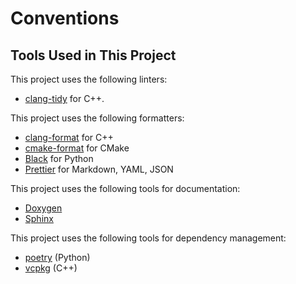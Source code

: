 # Conventions

## Tools Used in This Project

This project uses the following linters:

- [clang-tidy](https://clang.llvm.org/extra/clang-tidy/) for C++.

This project uses the following formatters:

- [clang-format](https://clang.llvm.org/docs/ClangFormat.html) for C++
- [cmake-format](https://github.com/cheshirekow/cmake_format) for CMake
- [Black](https://black.readthedocs.io/en/stable/) for Python
- [Prettier](https://prettier.io/) for Markdown, YAML, JSON

This project uses the following tools for documentation:

- [Doxygen](https://www.doxygen.nl/index.html)
- [Sphinx](https://www.sphinx-doc.org/)

This project uses the following tools for dependency management:

- [poetry](https://python-poetry.org/) (Python)
- [vcpkg](https://vcpkg.io) (C++)
